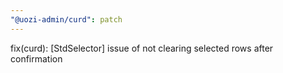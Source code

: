 ```yaml
---
"@uozi-admin/curd": patch
---
```


fix(curd): [StdSelector] issue of not clearing selected rows after confirmation
